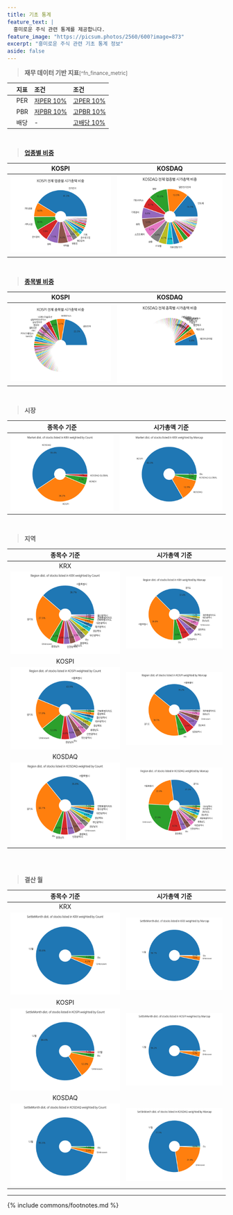 ```yaml
---
title: 기초 통계
feature_text: |
  흥미로운 주식 관련 통계를 제공합니다.
feature_image: "https://picsum.photos/2560/600?image=873"
excerpt: "흥미로운 주식 관련 기초 통계 정보"
aside: false
---
```


> **재무 데이터 기반 지표**<small>[^fn_finance_metric]</small>

|    | **지표** | **조건** | **조건** |
| :- | :------- | :------- | :------- |
|    | PER | [저PER 10%](/fn/fn_low_per/) | [고PER 10%](/fn/fn_high_per/) |
|    | PBR | [저PBR 10%](/fn/fn_low_pbr/) | [고PBR 10%](/fn/fn_high_pbr/) |
|    | 배당 | - | [고배당 10%](/fn/fn_high_div/) |

<br>

> **[업종별 비중](sector/)**<a id="sector_weights"></a>

| **KOSPI** | **KOSDAQ** |
| :-------: | :--------: |
| [![KOSPI 업종별 비중](sector/images/kospi_all_all_업종.png)](sector/kospi_all_all_업종/) | [![KOSDAQ 업종별 비중](sector/images/kosdaq_all_all_업종.png)](sector/kosdaq_all_all_업종/) |

<br>

> **[종목별 비중](sector/)**<a id="stock_weights"></a>

| **KOSPI** | **KOSDAQ** |
| :-------: | :--------: |
| [![KOSPI 종목별 비중](sector/images/kospi_all_all_종목.png)](sector/kospi_all_all_종목/) | [![KOSDAQ 종목별 비중](sector/images/kosdaq_all_all_종목.png)](sector/kosdaq_all_all_종목/) |

<br>

> **시장**<a id="market"></a>

| **종목수 기준** | **시가총액 기준** |
| :-------------: | :---------------: |
| ![시장별 상장사 비율](/assets/images/stats/krx_market_count.png) | ![시장별 상장사 비중](/assets/images/stats/krx_market_marcap.png) |

<br>

> **지역**<a id="region"></a>

| **종목수 기준** | **시가총액 기준** |
| :-------------: | :---------------: |
| KRX ||
| ![KRX 지역별 상장사 비율](/assets/images/stats/krx_region_count.png) | ![KRX 지역별 상장사 비중](/assets/images/stats/krx_region_marcap.png) |
| KOSPI ||
| ![KOSPI 지역별 상장사 비율](/assets/images/stats/kospi_region_count.png) | ![KOSPI 지역별 상장사 비중](/assets/images/stats/kospi_region_marcap.png) |
| KOSDAQ ||
| ![KOSDAQ 지역별 상장사 비율](/assets/images/stats/kosdaq_region_count.png) | ![KOSDAQ 지역별 상장사 비중](/assets/images/stats/kosdaq_region_marcap.png) |

<br>

<!---
> **업종**<a id="sector"></a>

| **갯수 기준** | **시가총액 기준** |
| :-----------: | :---------------: |
| KRX | |
| ![KRX 업종별 상장사 비율](/assets/images/stats/krx_sector_count.png) | ![KRX 업종별 상장사 비중](/assets/images/stats/krx_sector_marcap.png) |
| KOSPI ||
| ![KOSPI 업종별 상장사 비율](/assets/images/stats/kospi_sector_count.png) | ![KOSPI 업종별 상장사 비중](/assets/images/stats/kospi_sector_marcap.png) |
| KOSDAQ ||
| ![KOSDAQ 업종별 상장사 비율](/assets/images/stats/kosdaq_sector_count.png) | ![KOSDAQ 업종별 상장사 비중](/assets/images/stats/kosdaq_sector_marcap.png) |
--->

<br>

> **결산 월**<a id="settlemonth"></a>

| **종목수 기준** | **시가총액 기준** |
| :-------------: | :---------------: |
| KRX ||
| ![KRX 결산월별 상장사 비율](/assets/images/stats/krx_settlemonth_count.png) | ![KRX 결산월별 상장사 비중](/assets/images/stats/krx_settlemonth_marcap.png) |
| KOSPI ||
| ![KOSPI 결산월별 상장사 비율](/assets/images/stats/kospi_settlemonth_count.png) | ![KOSPI 결산월빌 상장사 비중](/assets/images/stats/kospi_settlemonth_marcap.png) |
| KOSDAQ ||
| ![KOSDAQ 결산월별 상장사 비율](/assets/images/stats/kosdaq_settlemonth_count.png) | ![KOSDAQ 결산월별 상장사 비중](/assets/images/stats/kosdaq_settlemonth_marcap.png) |

---
{% include commons/footnotes.md %}
